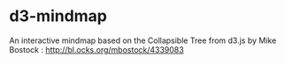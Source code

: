 d3-mindmap
==========

An interactive mindmap based on the Collapsible Tree from d3.js by Mike Bostock : http://bl.ocks.org/mbostock/4339083
